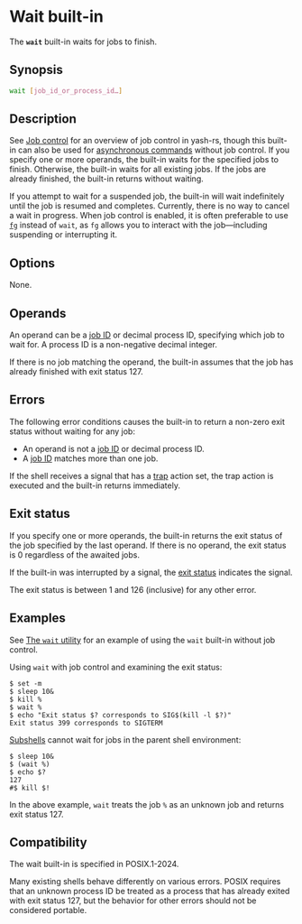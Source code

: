 # Wait built-in

The **`wait`** built-in waits for jobs to finish.

## Synopsis

```sh
wait [job_id_or_process_id…]
```

## Description

See [Job control](../interactive/job_control.md) for an overview of job control in yash-rs, though this built-in can also be used for [asynchronous commands](../language/commands/lists.md#asynchronous-commands) without job control. If you specify one or more operands, the built-in waits for the specified jobs to finish. Otherwise, the built-in waits for all existing jobs. If the jobs are already finished, the built-in returns without waiting.

If you attempt to wait for a suspended job, the built-in will wait indefinitely until the job is resumed and completes. Currently, there is no way to cancel a wait in progress. When job control is enabled, it is often preferable to use [`fg`](fg.md) instead of `wait`, as `fg` allows you to interact with the job—including suspending or interrupting it.
<!-- TODO: Add a way to cancel the wait -->
<!-- TODO: Add a way to treat a suspended job as if it were finished -->

## Options

None.

## Operands

An operand can be a [job ID] or decimal process ID, specifying which job to wait for. A process ID is a non-negative decimal integer.

If there is no job matching the operand, the built-in assumes that the job has already finished with exit status 127.

## Errors

The following error conditions causes the built-in to return a non-zero exit status without waiting for any job:

- An operand is not a [job ID] or decimal process ID.
- A [job ID] matches more than one job.

If the shell receives a signal that has a [trap](../environment/traps.md#what-are-traps) action set, the trap action is executed and the built-in returns immediately.

## Exit status

If you specify one or more operands, the built-in returns the exit status of the job specified by the last operand. If there is no operand, the exit status is 0 regardless of the awaited jobs.

If the built-in was interrupted by a signal, the [exit status](../language/commands/exit_status.md#exit-status) indicates the signal.

The exit status is between 1 and 126 (inclusive) for any other error.

## Examples

See [The `wait` utility](../language/commands/lists.md#the-wait-utility) for an example of using the `wait` built-in without job control.

Using `wait` with job control and examining the exit status:

```shell,one_shot
$ set -m
$ sleep 10&
$ kill %
$ wait %
$ echo "Exit status $? corresponds to SIG$(kill -l $?)"
Exit status 399 corresponds to SIGTERM
```

[Subshells](../environment/index.html#subshells) cannot wait for jobs in the parent shell environment:

```shell,one_shot,hidelines=#
$ sleep 10&
$ (wait %)
$ echo $?
127
#$ kill $!
```

In the above example, `wait` treats the job `%` as an unknown job and returns exit status 127.

## Compatibility

The wait built-in is specified in POSIX.1-2024.

Many existing shells behave differently on various errors. POSIX requires that an unknown process ID be treated as a process that has already exited with exit status 127, but the behavior for other errors should not be considered portable.

[Job ID]: ../interactive/job_control.md#job-ids
